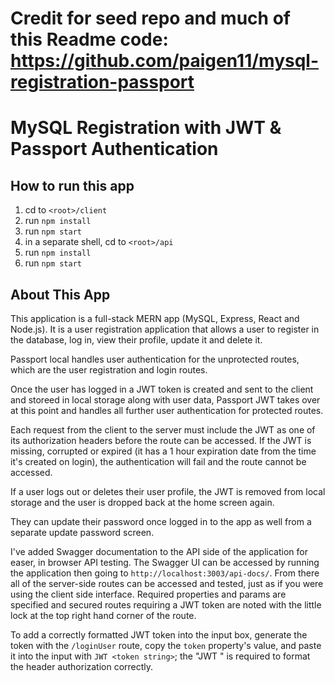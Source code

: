 # Credit for seed repo and much of this Readme code: https://github.com/paigen11/mysql-registration-passport

# MySQL Registration with JWT & Passport Authentication

## How to run this app

1. cd to `<root>/client`
2. run `npm install`
3. run `npm start`
4. in a separate shell, cd to `<root>/api`
5. run `npm install`
6. run `npm start`

## About This App

This application is a full-stack MERN app (MySQL, Express, React and
Node.js). It is a user registration application that allows a user to register in the database, log in, view their profile, update it and delete it.

Passport local handles user authentication for the unprotected routes, which are the user registration and login routes.

Once the user has logged in a JWT token is created and sent to the client and storeed in local storage along with user data, Passport JWT takes over at this point and handles all further user authentication for protected routes.

Each request from the client to the server must include the JWT as one of its authorization headers before the route can be accessed. If the JWT is missing, corrupted or expired (it has a 1 hour expiration date from the time it's created on login), the authentication will fail and the route cannot be accessed.

If a user logs out or deletes their user profile, the JWT is removed from local storage and the user is dropped back at the home screen again.

They can update their password once logged in to the app as well from a separate update password screen.

I've added Swagger documentation to the API side of the application for easer, in browser API testing. The Swagger UI can be accessed by running the application then going to `http://localhost:3003/api-docs/`. From there all of the server-side routes can be accessed and tested, just as if you were using the client side interface. Required properties and params are specified and secured routes requiring a JWT token are noted with the little lock at the top right hand corner of the route.

To add a correctly formatted JWT token into the input box, generate the token with the `/loginUser` route, copy the `token` property's value, and paste it into the input with `JWT <token string>`; the "JWT " is required to format the header authorization correctly.
